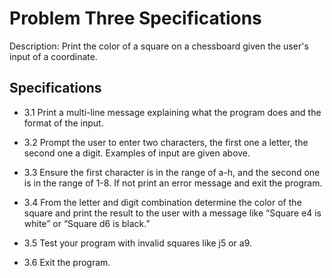 # Problem Three Specifications

Description: Print the color of a square on a chessboard given the user's input of a coordinate.

## Specifications

- 3.1 Print a multi-line message explaining what the program does and the format of the input.

- 3.2 Prompt the user to enter two characters, the first one a letter, the second one a digit. Examples of input are given above.

- 3.3 Ensure the first character is in the range of a-h, and the second one is in the range of 1-8. If not print an error message and exit the program.

- 3.4 From the letter and digit combination determine the color of the square and print the result to the user with a message like “Square e4 is white” or “Square d6 is black.”

- 3.5 Test your program with invalid squares like j5 or a9.

- 3.6 Exit the program.
